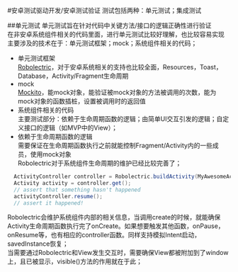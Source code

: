 #安卓测试驱动开发/安卓测试验证
测试包括两种：单元测试；集成测试

##单元测试
单元测试旨在针对代码中关键方法/接口的逻辑正确性进行验证  
在非安卓系统组件相关的代码里面，进行单元测试比较好理解，也比较容易实现  
主要涉及的技术在于：单元测试框架；mock；系统组件相关的代码；
+  单元测试框架  
[Robolectric](http://robolectric.org/)，对于安卓系统相关的支持也比较全面，Resources，Toast，Database，Activity/Fragment生命周期
+  mock  
[Mockito](http://mockito.org/)，能mock对象，能验证被mock对象的方法被调用的次数，能为mock对象的函数插桩，设置被调用时的返回值
+  系统组件相关的代码  
主要测试部分：依赖于生命周期函数的逻辑；由简单UI交互引发的逻辑；自定义接口的逻辑（如MVP中的View）；
  +  依赖于生命周期函数的逻辑  
  需要保证在生命周期函数执行之前就能控制Fragment/Activity内的一些成员，使用mock对象  
  Robolectric对于系统组件生命周期的维护已经比较完善了；  
  ```java
	ActivityController controller = Robolectric.buildActivity(MyAwesomeActivity.class).create().start();
	Activity activity = controller.get();
	// assert that something hasn't happened
	activityController.resume();
	// assert it happened!
  ```
  Robolectric会维护系统组件内部的相关信息，当调用create的时候，就能确保Activity生命周期函数执行完了onCreate。如果想要触发其他函数，onPause，onResume等，也有相应的controller函数。同样支持模拟Intent启动，savedInstance恢复；  
  当需要通过Robolectric和View发生交互时，需要确保View都被附加到了window上，且已被显示，visible()方法的作用就在于此；